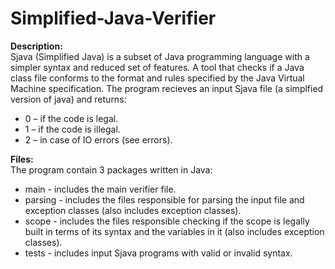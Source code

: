 # Simplified-Java-Verifier
**Description:**<br />
Sjava (Simplified Java) is a subset of Java programming language with a simpler syntax and reduced set of features.
A tool that checks if a Java class file conforms to the format and rules specified by the Java Virtual Machine specification.
The program recieves an input Sjava file (a simplfied version of java) and returns:<br />
- 0 – if the code is legal.
- 1 – if the code is illegal.
- 2 – in case of IO errors (see errors).  

**Files:**<br />
The program contain 3 packages written in Java:<br />
- main - includes the main verifier file.<br />
- parsing - includes the files responsible for parsing the input file and exception classes (also includes exception classes).<br />
- scope - includes the files responsible checking if the scope is legally built in terms of its syntax and the variables in it (also includes exception classes).<br />
- tests - includes input Sjava programs with valid or invalid syntax.<br />
